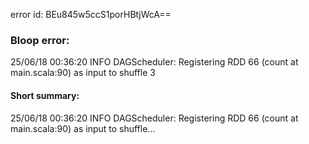 error id: BEu845w5ccS1porHBtjWcA==
### Bloop error:

25/06/18 00:36:20 INFO DAGScheduler: Registering RDD 66 (count at main.scala:90) as input to shuffle 3
#### Short summary: 

25/06/18 00:36:20 INFO DAGScheduler: Registering RDD 66 (count at main.scala:90) as input to shuffle...